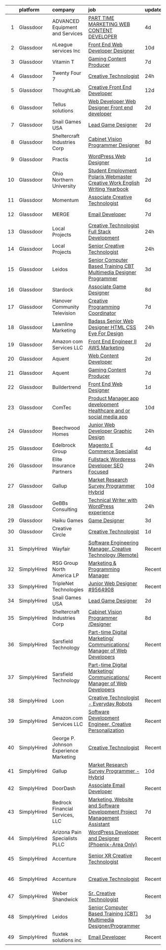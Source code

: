 

|    | platform    | company                                | job                                                                                                                                                                                                                                                                                                                                                                                                                                                                                                                                                                                                                                                                                                                                                                                                                                                                                                                                                                                                                                                                                                                                                                                                                                                                                                                                                                                                                              | update_time   | location                  |
|---:|:------------|:---------------------------------------|:---------------------------------------------------------------------------------------------------------------------------------------------------------------------------------------------------------------------------------------------------------------------------------------------------------------------------------------------------------------------------------------------------------------------------------------------------------------------------------------------------------------------------------------------------------------------------------------------------------------------------------------------------------------------------------------------------------------------------------------------------------------------------------------------------------------------------------------------------------------------------------------------------------------------------------------------------------------------------------------------------------------------------------------------------------------------------------------------------------------------------------------------------------------------------------------------------------------------------------------------------------------------------------------------------------------------------------------------------------------------------------------------------------------------------------|:--------------|:--------------------------|
|  1 | Glassdoor   | ADVANCED Equipment and Services        | [PART TIME   MARKETING WEB CONTENT DEVELOPER](https://www.glassdoor.com/partner/jobListing.htm?pos=127&ao=1136043&s=58&guid=0000018271f1a2d59c69c0c224a4f376&src=GD_JOB_AD&t=SR&vt=w&cs=1_01b28b39&cb=1659769037882&jobListingId=1008046250729&jrtk=3-0-1g9ov38o0khp0801-1g9ov38ocjm6m800-7c09381ff50f9e23-)                                                                                                                                                                                                                                                                                                                                                                                                                                                                                                                                                                                                                                                                                                                                                                                                                                                                                                                                                                                                                                                                                                                     | 4d            | Coral Springs, FL         |
|  2 | Glassdoor   | nLeague services Inc                   | [Front End Web Developer Designer](https://www.glassdoor.com/partner/jobListing.htm?pos=125&ao=1136043&s=58&guid=0000018271f1a2d59c69c0c224a4f376&src=GD_JOB_AD&t=SR&vt=w&ea=1&cs=1_84d890b1&cb=1659769037882&jobListingId=1008030366282&jrtk=3-0-1g9ov38o0khp0801-1g9ov38ocjm6m800-b20afc703b090880-)                                                                                                                                                                                                                                                                                                                                                                                                                                                                                                                                                                                                                                                                                                                                                                                                                                                                                                                                                                                                                                                                                                                           | 10d           | Atlanta, GA               |
|  3 | Glassdoor   | Vitamin T                              | [Gaming Content Producer](https://www.glassdoor.com/partner/jobListing.htm?pos=114&ao=1110586&s=58&guid=0000018271f1a2d59c69c0c224a4f376&src=GD_JOB_AD&t=SR&vt=w&cs=1_9c935918&cb=1659769037880&jobListingId=1008038558229&cpc=FB7E4A1762AE5BEC&jrtk=3-0-1g9ov38o0khp0801-1g9ov38ocjm6m800-6f98fdfb177af9b4--6NYlbfkN0DMrcEu7yrtATojKJA7cEzGQ3FdRGWLh0CZQInL4ECGI6k5tN82kdM0cJmh4vC7Ggg6s7hAGizyIxn0LoTfuNzfLGRZo1WPm5dtCTvcllDI7vmmdjrLg436ffhwaWdGAuduVWkNi6wgqpHBS7kAAGhrmC2n-6-Hus7RJ5NlAkHadOwaQvBHjiJO5wgZGJ4FCJjEqKwEpRr45htqIP7XdI3bIA6u0rrulNqXfTj1mCdBxngg7TS8wZS3cWypJDF42d0tI9TdzYyooY-ELrk5gfBCESUCDNdVC6y30NCkXe3T4DQRrsJD-sOaoXZWb1wl7eMJBYyVqqEYzi-tj1PnCeHwam8alSW1vfZyw0FDA41kFXTFkB-XFqb-f0OhyQeVqhmx_htIkfoMTnJPIXdRnc-Lw0nL_Vjf3SvpZEn_TzuW_lv9XvEKQrQvEQFsY8NkmqhpF-9nRsvtcjbEEhpnMgF1GHWGDqGXMa0%3D)                                                                                                                                                                                                                                                                                                                                                                                                                                                                                                                                                                                                      | 7d            | Redmond, WA               |
|  4 | Glassdoor   | Twenty Four 7                          | [Creative Technologist](https://www.glassdoor.com/partner/jobListing.htm?pos=117&ao=1136043&s=58&guid=0000018271f1a2d59c69c0c224a4f376&src=GD_JOB_AD&t=SR&vt=w&cs=1_40f7b806&cb=1659769037881&jobListingId=1008056543479&jrtk=3-0-1g9ov38o0khp0801-1g9ov38ocjm6m800-2bcc77a9ca51c865-)                                                                                                                                                                                                                                                                                                                                                                                                                                                                                                                                                                                                                                                                                                                                                                                                                                                                                                                                                                                                                                                                                                                                           | 24h           | Portland, OR              |
|  5 | Glassdoor   | ThoughtLab                             | [Creative Front End Developer](https://www.glassdoor.com/partner/jobListing.htm?pos=118&ao=1136043&s=58&guid=0000018271f1a2d59c69c0c224a4f376&src=GD_JOB_AD&t=SR&vt=w&cs=1_21a9248b&cb=1659769037881&jobListingId=1008026573735&jrtk=3-0-1g9ov38o0khp0801-1g9ov38ocjm6m800-80fdb340d35ef9ec-)                                                                                                                                                                                                                                                                                                                                                                                                                                                                                                                                                                                                                                                                                                                                                                                                                                                                                                                                                                                                                                                                                                                                    | 12d           | Remote                    |
|  6 | Glassdoor   | Tellus solutions                       | [Web Developer   Web Designer Front end developer](https://www.glassdoor.com/partner/jobListing.htm?pos=126&ao=1136043&s=58&guid=0000018271f1a2d59c69c0c224a4f376&src=GD_JOB_AD&t=SR&vt=w&ea=1&cs=1_5011cc61&cb=1659769037882&jobListingId=1008050512122&jrtk=3-0-1g9ov38o0khp0801-1g9ov38ocjm6m800-26e6073a178e7388-)                                                                                                                                                                                                                                                                                                                                                                                                                                                                                                                                                                                                                                                                                                                                                                                                                                                                                                                                                                                                                                                                                                           | 2d            | Mettawa, IL               |
|  7 | Glassdoor   | Snail Games USA                        | [Lead Game Designer](https://www.glassdoor.com/partner/jobListing.htm?pos=107&ao=1110586&s=58&guid=0000018271f1a2d59c69c0c224a4f376&src=GD_JOB_AD&t=SR&vt=w&ea=1&cs=1_2e06c84b&cb=1659769037877&jobListingId=1008051210492&cpc=84DBBAA61F05C438&jrtk=3-0-1g9ov38o0khp0801-1g9ov38ocjm6m800-b3bede101090c5f4--6NYlbfkN0Cw7niSvkhlOnyUOIKh8iEFaGQrF0ehIy67CPytvastGYk_IgzV71b15WA1MXcVTVK95UWDNoutqTLVIFk_mymTrEW-nhUGq9TBL3O8OW4c01eUMqV2XLU6JLUSr831FrzYZ-Ol5CPbnyRLS1v83DiBc2QIwCQPOSRQeKccAfAv37-vkEuyZX0tQYYkBpMuAOfngFscowELaFkhDWuq7IZ4WCwYrglJZtUMqhiaIDiTDjeBe8ylHlUyepvUhRFVsVHG6ZlWYtmM2c1eLrhVJXJj-Seomf4naal90W4yGEGHSNBiK0zUQK4pCZ-TVdUaUhFlaE7YrpiZ6OQPUCfkqjTE-D2L6vv_Ql56K2d7rmu8aJqHrc8jWqnPIflFfD1TCJDMWfguZSjBatWUpCNR52LSjVaBPFdvx09Y3rcV9ev0FyTDr93GmhaqvM6RhVYv3z8ZPjP9hotMxfz0P3ROQ_F0)                                                                                                                                                                                                                                                                                                                                                                                                                                                                                                                                                                                                                    | 2d            | Remote                    |
|  8 | Glassdoor   | Sheltercraft Industries Corp           | [Cabinet Vision Programmer  Designer](https://www.glassdoor.com/partner/jobListing.htm?pos=116&ao=1136043&s=58&guid=0000018271f1a2d59c69c0c224a4f376&src=GD_JOB_AD&t=SR&vt=w&ea=1&cs=1_bc1e8ee2&cb=1659769037881&jobListingId=1008036007552&jrtk=3-0-1g9ov38o0khp0801-1g9ov38ocjm6m800-a09b330ed50b396d-)                                                                                                                                                                                                                                                                                                                                                                                                                                                                                                                                                                                                                                                                                                                                                                                                                                                                                                                                                                                                                                                                                                                        | 8d            | Remote                    |
|  9 | Glassdoor   | Practis                                | [WordPress Web Designer](https://www.glassdoor.com/partner/jobListing.htm?pos=109&ao=1110586&s=58&guid=0000018271f1a2d59c69c0c224a4f376&src=GD_JOB_AD&t=SR&vt=w&ea=1&cs=1_889b599b&cb=1659769037877&jobListingId=1008053236840&cpc=01657B10174A43CF&jrtk=3-0-1g9ov38o0khp0801-1g9ov38ocjm6m800-4709916196b0808f--6NYlbfkN0CPEiJEzZq4I_K6S6Q9VC1QMfIsI0INZ1UYi7vjgDL48QRk5qILklQZyI_X4mMYNn4bS8bF4pxav5LPXvgsu5g7_R9o6wXu4IwXadgRs1jeeQ1nYIflNrybwF9-AhUDNDFtZA2IYsyjXupz4RPFN_xoSt0UQG2LLce7T_DEL3XRQVLVAEUQ6yKrNx7xbiu5MFG4Z8fh4Y_2gONFQWkgovoNgJvZLxP8rURo4CGMb-yAcuLaHwehZbgTAzFkVjZqgm1KPO-1jL-aJJRe9Tr-15CB4XiyCSdFpGAV8wslagyoI9jtpyIhLH58PpWdDr52A6MMJ9qchmkvDmMypf5mCcLWbqWhudCYZdcJMnhiifu0DGHzg_--gTrHN9F9V_eXr6M4zPx3DN-aToDN3TFozsQBuEi1RKGDBFt4YNe8qSsD-N9pByC05yvOvOl8y9fo9W07y3FnqKC0W92nJKuc4wgvXEv2dI0yMXjYo6yAzLrn7TEacI1s36BJdZVdoCkP5PQ%3D)                                                                                                                                                                                                                                                                                                                                                                                                                                                                                                                                                                  | 1d            | Charlotte, NC             |
| 10 | Glassdoor   | Ohio Northern University               | [Student Employment   Polaris Webmaster   Creative Work English Writing Yearbook](https://www.glassdoor.com/partner/jobListing.htm?pos=130&ao=1136043&s=58&guid=0000018271f1a2d59c69c0c224a4f376&src=GD_JOB_AD&t=SR&vt=w&cs=1_e31147f7&cb=1659769037883&jobListingId=1008051606567&jrtk=3-0-1g9ov38o0khp0801-1g9ov38ocjm6m800-01cc57b007123226-)                                                                                                                                                                                                                                                                                                                                                                                                                                                                                                                                                                                                                                                                                                                                                                                                                                                                                                                                                                                                                                                                                 | 2d            | Ada, OH                   |
| 11 | Glassdoor   | Momentum                               | [Associate Creative Technologist](https://www.glassdoor.com/partner/jobListing.htm?pos=121&ao=1136043&s=58&guid=0000018271f1a2d59c69c0c224a4f376&src=GD_JOB_AD&t=SR&vt=w&ea=1&cs=1_bcf35ee3&cb=1659769037881&jobListingId=1008039176277&jrtk=3-0-1g9ov38o0khp0801-1g9ov38ocjm6m800-e48bf53b650c345b-)                                                                                                                                                                                                                                                                                                                                                                                                                                                                                                                                                                                                                                                                                                                                                                                                                                                                                                                                                                                                                                                                                                                            | 6d            | Saint Louis, MO           |
| 12 | Glassdoor   | MERGE                                  | [Email Developer](https://www.glassdoor.com/partner/jobListing.htm?pos=123&ao=1136043&s=58&guid=0000018271f1a2d59c69c0c224a4f376&src=GD_JOB_AD&t=SR&vt=w&cs=1_3a225c77&cb=1659769037882&jobListingId=1008038408281&jrtk=3-0-1g9ov38o0khp0801-1g9ov38ocjm6m800-026b1d5ccf828fde-)                                                                                                                                                                                                                                                                                                                                                                                                                                                                                                                                                                                                                                                                                                                                                                                                                                                                                                                                                                                                                                                                                                                                                 | 7d            | Denver, CO                |
| 13 | Glassdoor   | Local Projects                         | [Creative Technologist   Full Stack Development](https://www.glassdoor.com/partner/jobListing.htm?pos=111&ao=1110586&s=58&guid=0000018271f1a2d59c69c0c224a4f376&src=GD_JOB_AD&t=SR&vt=w&cs=1_bac8b9af&cb=1659769037878&jobListingId=1008055604101&cpc=48B9F4758953335C&jrtk=3-0-1g9ov38o0khp0801-1g9ov38ocjm6m800-ec09177fba4f313d--6NYlbfkN0DG4ntHtB_rMsnfhgmnSvK2brktLme1L4SiDeJjQ-izrVOLqRJ5-yjEhSyAj73O13S2BvhtnUA5xrbvHTScGshL89rBYL7XLqBjwSlOXmHLHuSpNVsyJ8d0LmyP5a83E2aOqk-dHIaQB9Io-ZrFhQvt61Z4gimDNhEQv3Mq6MmTjrprGuHS4rzE_gSnep8mwqT9myz7DrcO05hmbkyKXnKFApU73WtD_fNmGezeQuNgjqPdn3cdLgCEt8pOm1HSkMgMKbwsWEg1AFd5iOUwuxrH7pUmTPCnTZkXUFoMLpP5Ef1EykjCfilitk5bpTI6ocme52HJawNYhixMR6fI0CRUJFl34HG4wNflw73uLQfh3tIfbcq70m8bYHQFv5cLdw49D990i6Sv3Zo-gZeGP4be2JfVDOUYR0EEu71O2wKxcdl0-AryQxYxshTUo_MpZVOJirDE2RZAC2YsYOVrcCccZTgeCRVuoePY6BW2_Q8LrzfRvcmeI0tU2sOfkYtyu0v0-cXQITbbjaL-Boe-kJSe2_EcqjJ1WcNL1QhrNQfdbRQC1BCYESo8jAvsc7IMaQk-gu0-PMtDSsqFn44S0Wg2p8z3V1_zzRRAXLu557IqzbBTxPFIGjRXFJ9AhY4XAc7UQeaFpJYkEtoKaOR74aWoCqRLzDHpmznyzhwYoh_eGn3dXs40dJJIMRqEXVECEMV7yRJfrMPGzWiJjbLXLkV1wO4Ut04PGtGpqZ-2HlKlHTO3aATbS3uc0QyKfjzx_EKapIrERbTfwyvnofIQVr_sxxj7yOd79bwWa-b_lFbghVUUcMSfTM4c_JOPqa-DE0AM15QEO6ydHLNg6_2nfaJBNOfja6KLLougLcrjVhhHlZuNwLRrxPu0vGlzi_TYMwkKnnGTJwLaTXkuscikVrBD0-rgeqQ0sgNN1gJ2fsRQSUTuc21qrmMxJ2M5HEuaQNKBhynGhB3SNrYJP-BNRvOPK0mZk3p_02pVN7hkOAcGxza5Hcy_KuiusToNwFcMBW6f8WYeiPDtfA%3D%3D) | 24h           | New York, NY              |
| 14 | Glassdoor   | Local Projects                         | [Senior Creative Technologist](https://www.glassdoor.com/partner/jobListing.htm?pos=108&ao=1110586&s=58&guid=0000018271f1a2d59c69c0c224a4f376&src=GD_JOB_AD&t=SR&vt=w&cs=1_c10f10ca&cb=1659769037876&jobListingId=1008055604398&cpc=76BDADE3D6D9A820&jrtk=3-0-1g9ov38o0khp0801-1g9ov38ocjm6m800-8eb72e4f7635e7ce--6NYlbfkN0DG4ntHtB_rMsnfhgmnSvK2brktLme1L4SiDeJjQ-izrVOLqRJ5-yjEwoYGp-nj3bVdMaMslCamiukK7Q0X9V7OuLo8JzcsyxEEGhF6HE9CW0_z872TntsIYUyp3h84f2Xvw3-ygBMIyakxPRdtlAQnS9vjDXCEZy0RX3gcHMRWdZgr-snTcg25KGvCRX8kC8BwNsgL-q0dKOSUB4iBQi0Py9BoENrm7DYt2ePWBPd2nnfXdgO7mlF_fSzCDkb7cgx3AWhYOMXvaMt04nWDHY4WlHdMsFs-oNVDifdqX-AZO3Wig7M54TBeK80JPMtdmLJlJcvYgCEVZAKnjYNojMAyO2bowkeAH2ZQuWNI92KBoXikWNcPZvafqX26gizC8feK3GmMyAUvYDbJG45yDHf-cpm4kyZ0H1rfzFFYYrPmJMCiT6SEKsmKTWX-HliyY86mIOPtd_umb59zcM1QdH_i752BehcFAxFmOyAEgw_cpbTpp7fIwnfabj7Z47LZfsXyJDBbw_vz-sYIUWjY3p9vnEAdP6qH4DL3Xf995NAsxdpaevExp_7Wdg9XEe0cEHPI5Tuv_-yQq4JQeT-FFfl_1TI4Ofk6gsMZSqEZfiHyK3nTv7xuWV6lJZNE904PwoeEfmPsR6YayfIH_Snc6hlzYIncNcIHYRC8EH6Iq0GJj0x3mHWfRjeJ3NtiS_yaLERi66t3RDA5POodDp58wsfgfX_UsiZs2vkDwsPsoCubWJ8YOQBSUyhXd9qEnPjzCaRy0VjQSXTDNJSTbzOYnW_7awz5YeDsWcV_LEfFPY-SJT2F5mr8NH0ZibpsjWrwxDMnJLU7AdPYIPXGmE75cMqQ9BtBL1gjRD2KhPhvJ-hlcqw-VhqFXM62fhy6jCBXgZiSSyLopEu7f-ARHmG_3g3jKHAJQWt_ilR3hAEndNlJekjyXg75_91SNGYRZde1Upv8XyBaDcNSzVGFMTlY3qWfGqIQbA5704ExG-CqA3teow%3D%3D)                                                   | 24h           | Manhattan                 |
| 15 | Glassdoor   | Leidos                                 | [Senior Computer Based Training  CBT  Multimedia Designer Programmer](https://www.glassdoor.com/partner/jobListing.htm?pos=105&ao=1110586&s=58&guid=0000018271f1a2d59c69c0c224a4f376&src=GD_JOB_AD&t=SR&vt=w&cs=1_6a1711c5&cb=1659769037846&jobListingId=1008048615878&cpc=9FE5D8D7282D4400&jrtk=3-0-1g9ov38o0khp0801-1g9ov38ocjm6m800-8a67ad533d4ac665--6NYlbfkN0CZUO70VSdYKA8PR3jfrSh5ljhqJhfDt0PzQCMubt8cRihWbmqO_-Ccw6DGinMZCyK3Duz__QFktc6Us2fwMv0dMcHnSIGQwaMdpDLG_Iio0_oG7baoiBkyv1hfQu2PFyA8BbIhj13hlj6YwFWRMnpOR_oD0FtSgpVUxiBVJJVJq10-lMery02C8CiR4sWZnt0dU4_0YJ8zwBVzpxGb1Qn2ab8BTsc7LX3e8EtfSRmO-VTRW0f3_4izD1chtROfSjL-cU-HpCuI4vutAsn9_0RPz97M3gU42aqQ_3yVBYtQsSDmeMXywA2mcDen-jRbcRQlbMBaAi9jEMmbLD84rzPBAtfssqO0aMKdSZCbquueDO4FVNPw1laRzzEALXiB2YYvUi8SGVeHxNIRNDObM5JkMAYkbHgOr3x736WLemhFLctP9x0LbQEjqCVCyc8bUjG6aRq9AfSjtk5qCXHoRzH_sqbkKF0RvUJvivBWUdXBQV1ByCFSEeZJrN_LXJh0vliSeTX_ciiF-XoDnw5ewDSpy2T2RbHUTgB2emQg3qyExMpccoL5SkbPABaWc0nH7e39gPw5qe7D-jS6r2o9Wg_WbLkYA1rlIZB0blw8mc5e0yllnLVOGAqljWG_6WOGAhsYWpyXfGuCPOtLGhm9l1UiharvILKY6aVEVpD7lNy_tMVeiaOiop_G)                                                                                                                                                                                                                                                                                                                                        | 3d            | Reston, VA                |
| 16 | Glassdoor   | Stardock                               | [Associate Game Designer](https://www.glassdoor.com/partner/jobListing.htm?pos=129&ao=1136043&s=58&guid=0000018271f1a2d59c69c0c224a4f376&src=GD_JOB_AD&t=SR&vt=w&ea=1&cs=1_54376fec&cb=1659769037882&jobListingId=1008035069151&jrtk=3-0-1g9ov38o0khp0801-1g9ov38ocjm6m800-37ccf1e476c4ef83-)                                                                                                                                                                                                                                                                                                                                                                                                                                                                                                                                                                                                                                                                                                                                                                                                                                                                                                                                                                                                                                                                                                                                    | 8d            | Plymouth, MI              |
| 17 | Glassdoor   | Hanover Community Television           | [Creative Programming Coordinator](https://www.glassdoor.com/partner/jobListing.htm?pos=124&ao=1136043&s=58&guid=0000018271f1a2d59c69c0c224a4f376&src=GD_JOB_AD&t=SR&vt=w&ea=1&cs=1_964d062c&cb=1659769037882&jobListingId=1008038407169&jrtk=3-0-1g9ov38o0khp0801-1g9ov38ocjm6m800-2d617a4bc9e87c07-)                                                                                                                                                                                                                                                                                                                                                                                                                                                                                                                                                                                                                                                                                                                                                                                                                                                                                                                                                                                                                                                                                                                           | 7d            | Hanover, MA               |
| 18 | Glassdoor   | Lawnline Marketing                     | [Badass Senior Web Designer   HTML  CSS    Eye For Design](https://www.glassdoor.com/partner/jobListing.htm?pos=103&ao=1110586&s=58&guid=0000018271f1a2d59c69c0c224a4f376&src=GD_JOB_AD&t=SR&vt=w&ea=1&cs=1_e51831f5&cb=1659769037875&jobListingId=1008055504986&cpc=F2E91DB1AE7076E1&jrtk=3-0-1g9ov38o0khp0801-1g9ov38ocjm6m800-beedf142bd72e7de--6NYlbfkN0CSgGTbSPgM0xpgWRkp5SRTexU57Zk_6_bZ18eqb9d2QO3Vmky-PrbzlYQ3wGCUptXUfPF7-NvXvZza9mYbdOcC6hgF7vA05YeNAP8nMcVd58MykOY1Zk4RxVsqD3Cp2FwbNOg3AV1XBaQTSUh3o4BlE9wTEcD8xsSEjjOE_ZXOtqi538Vgseyj7N2bcGRZB4V4ChaXNBUgL4LL5tBSifYJMXtuDI0pSMRogDELI4s-iedMo6l-uQwEEGUu43WhscpG05MEGWvF-Mu4DtoyuSTwlDgWU4hR8jd0ZRx-b1KAmzLaOCnKXp2Qc7yqg_mK8_Nc5HACCfEbHCONfi_im7HJu4dpTlJN4iw7rTqsJeUxhiL7obVD5-fI_XaG8ScvZjIvBtaM0Pi-t9rni8FUs_8HBg8t5FGzz2SLICGKv__X6wfIo41MWuJCDB3RHXcbQzGXySg3TtRcILdxaVZf4_N38V1QGO69qlHz6CCOHAO58Wi1a__hP3W6Q1A89F9MetHU4PS_LezrBQ%3D%3D)                                                                                                                                                                                                                                                                                                                                                                                                                                                                                                                  | 24h           | Tampa, FL                 |
| 19 | Glassdoor   | Amazon com Services LLC                | [Front End Engineer II  AWS Marketing](https://www.glassdoor.com/partner/jobListing.htm?pos=122&ao=1136043&s=58&guid=0000018271f1a2d59c69c0c224a4f376&src=GD_JOB_AD&t=SR&vt=w&cs=1_2de76150&cb=1659769037882&jobListingId=1008050665089&jrtk=3-0-1g9ov38o0khp0801-1g9ov38ocjm6m800-4c7bccc1c37e9a66-)                                                                                                                                                                                                                                                                                                                                                                                                                                                                                                                                                                                                                                                                                                                                                                                                                                                                                                                                                                                                                                                                                                                            | 2d            | Remote                    |
| 20 | Glassdoor   | Aquent                                 | [Web Content Developer](https://www.glassdoor.com/partner/jobListing.htm?pos=115&ao=1110586&s=58&guid=0000018271f1a2d59c69c0c224a4f376&src=GD_JOB_AD&t=SR&vt=w&cs=1_216fba59&cb=1659769037880&jobListingId=1008051207584&cpc=9908D8D4413DBB8A&jrtk=3-0-1g9ov38o0khp0801-1g9ov38ocjm6m800-e08a8f8f348d910f--6NYlbfkN0DMrcEu7yrtATojKJA7cEzGQ3FdRGWLh0CZQInL4ECGI9gD0Wolx9R2EDT7B77c2cRSY10wi-ePXNheSG7gDjxa5FNCFbNmEIeasKKYA0ugIgJ5M5hiwxoAqjcchqTo84j-mAea4vEC6WHXpYSprIu2IMoIXs7a8Uf5aMXHaokhYUgaGckQUzL310pVlufmsMn7G_ZbOt_3J_f_xhZl0LxYGo90PMyaN1oGAEfd4l1t2A_oCir9AousqtcOxLgkgfoe3ahMnHY0lxuqxGkdlW7lx6d1RO8DJX--S6618S9UlBn13FpRh2AjCXXnz1zhf27dNJdxOalj-gZ3dJmldkZm-6cIVGfzNSl1CggTKULgTMfS9zjQiV2YPBSsu2wuf3T_RFKIpro4WhSNHLR7b_mZ0FrpqXMqGB3xq2kFcBTFB_dtd1CS6LHXsaVRYouhnmTjzlQOKG1Nng%3D%3D)                                                                                                                                                                                                                                                                                                                                                                                                                                                                                                                                                                                                                          | 2d            | Remote                    |
| 21 | Glassdoor   | Aquent                                 | [Gaming Content Producer](https://www.glassdoor.com/partner/jobListing.htm?pos=113&ao=1110586&s=58&guid=0000018271f1a2d59c69c0c224a4f376&src=GD_JOB_AD&t=SR&vt=w&cs=1_3782ff20&cb=1659769037880&jobListingId=1008038667563&cpc=451933188B21919D&jrtk=3-0-1g9ov38o0khp0801-1g9ov38ocjm6m800-33c75bf263824ddb--6NYlbfkN0DMrcEu7yrtATojKJA7cEzGQ3FdRGWLh0CZQInL4ECGI9gD0Wolx9R2v-Aex0-GK07GDDYnO7rOFjoeWSaP8ONnMxQHs9knQoZybrYRhxaaPumYAzO8FriPu_NwZULDvbrQhiW6haB-stWEFeLqKe7gGTtL1MPYupFO4Pd_k1t400pB79nN8lqfVJaUvyb_8UiPB0f2IitcWjS6Bs5-5Lj68wLjXnXtpT9cPV5GuyPJZoFySd-DLqGAZhZLgLhO7pzHzgOFvIFAhcGP3RS88h21HZOyfikDA1X4dZA48hHrrB9Mr3DHHIv1qdi_NXl4L2vX8nZLK6BovF3uZIYs15RHje8ciuV7D_5iAZETOSD1OgXO2pbKdfNp703ph0naEvmCOWr0L2Ly9GJIbEkRSHXSgMowHVrkNMOA9JLRT9k9mxmDZgCjIWN6Y1Pdv1j1K92hA9Oxc1xstg%3D%3D)                                                                                                                                                                                                                                                                                                                                                                                                                                                                                                                                                                                                                        | 7d            | Redmond, WA               |
| 22 | Glassdoor   | Buildertrend                           | [Front End Web Designer](https://www.glassdoor.com/partner/jobListing.htm?pos=120&ao=1136043&s=58&guid=0000018271f1a2d59c69c0c224a4f376&src=GD_JOB_AD&t=SR&vt=w&cs=1_75da6d17&cb=1659769037881&jobListingId=1008053287718&jrtk=3-0-1g9ov38o0khp0801-1g9ov38ocjm6m800-9fe0e41dc545f410-)                                                                                                                                                                                                                                                                                                                                                                                                                                                                                                                                                                                                                                                                                                                                                                                                                                                                                                                                                                                                                                                                                                                                          | 1d            | Omaha, NE                 |
| 23 | Glassdoor   | ComTec                                 | [Product Manager app development Healthcare and or social media app  ](https://www.glassdoor.com/partner/jobListing.htm?pos=112&ao=1110586&s=58&guid=0000018271f1a2d59c69c0c224a4f376&src=GD_JOB_AD&t=SR&vt=w&ea=1&cs=1_1e9e7255&cb=1659769037880&jobListingId=1008031248360&cpc=2CAED5C921A5F994&jrtk=3-0-1g9ov38o0khp0801-1g9ov38ocjm6m800-9516151a2bea2f4a--6NYlbfkN0BSibhk05dWGFSNFBZsQKJgMX1ridlyg0q6rFcldLshXaTBl8KisOesY68w3r9K6yCk044jHCZomBhoCnAZMCmAiNom72oBV1oXo3PvCWAs6IuBFPa0H_VQn5PX8AJ39-O5b7edQLCf8rkskg8iHBVCUlOnNxv-43rlZaccbMa2nL1r48TIdZgUcTiZX9bkXWUJ34iK9axoEz4uZ3YC8bWGuo3NKDAAGuoO0aGU1c7H53UC27hfW53vCbvWEAZCC6AOG575jBUPLRct-TDDexnD1IbVRa6kV-7al--RX9wdBBG1nQI_y5_u74umsaI6SliOOxyw7yvTI39ONRMKdMRgcyOyjRW0QodnJn3g_5xcTcMxjw8v4LLJriNd2jMhB4WabPA9pYhHhmkryB73CePYaU95V1fHgoDUBi4tv6_qFWi8hYt8wyXpCeMmZ-jYTnDBHy_nHYWSyEZUkHyZEOWV48wcX1A5MXKfR--qE_m1J5JVMDc-O7sbKOlEKKK9-74CeDBdXMxIkqgqY87FfBschFq65exXULrllL8MVK5RlkCSBUKYonmOiuCEH1j-xTM%3D)                                                                                                                                                                                                                                                                                                                                                                                                                                                    | 10d           | Naples, FL                |
| 24 | Glassdoor   | Beechwood Homes                        | [Junior Web Developer Graphic Design](https://www.glassdoor.com/partner/jobListing.htm?pos=110&ao=1110586&s=58&guid=0000018271f1a2d59c69c0c224a4f376&src=GD_JOB_AD&t=SR&vt=w&ea=1&cs=1_2cc2fc19&cb=1659769037878&jobListingId=1008056087959&cpc=D69957E0862862E0&jrtk=3-0-1g9ov38o0khp0801-1g9ov38ocjm6m800-1f918ef7c9cb8131--6NYlbfkN0AS57DkDylVShPhgOjpRgGCZifuE7BsZsr_ouSWgREGsYU9J9ba3OoAo_B_2-4yRLo4vAb8ezj1shnle-kHycIPxOII6DUnd0StxQij1vs4cR2okCAu5aLXKZMpfDO5MQqmB1JX49zWCk6xpxWliG_cf774Gt1I8tuTX0PnS7RgYBjD7j9gFQ17A2kHWJya25wEl-SUqVwDTx5Ok7vvcQqeyO2xGmE7jncQQDDtIc_82haj9YpXd0S3Ntn4nJCSVRGOz65RMmbAHp0-yDiwYZ-F3NkHq5N2ni4VJbZXiZmf4JTBmQuTlkLry3e_vBdh0rPGFbOA4byx6_2fOcMQ953wS6DXLkMFDWdIAIkNFZ3IzaaptN39k0CO1llve09jZ_D_pltVQsBpS3TjVZRdTj6pB5aJepT1gU59z55ZbTsGGVEHbUg74BW2RooaqBB79xPNoiu0NsUelqKr_MzHnh858CsobCx5pHOQK8MlLNHtmDM8GJT8a5V_3wUMsIkmAZO_5P-8EwuCug%3D%3D)                                                                                                                                                                                                                                                                                                                                                                                                                                                                                                                                       | 24h           | Jericho, NY               |
| 25 | Glassdoor   | Edelbrock Group                        | [Magento E Commerce Specialist](https://www.glassdoor.com/partner/jobListing.htm?pos=106&ao=1110586&s=58&guid=0000018271f1a2d59c69c0c224a4f376&src=GD_JOB_AD&t=SR&vt=w&ea=1&cs=1_d97742bb&cb=1659769037881&jobListingId=1008044867480&cpc=CBEBA1A9D941894A&jrtk=3-0-1g9ov38o0khp0801-1g9ov38ocjm6m800-ea83f2a0ce35e4ca--6NYlbfkN0CNWKcFfkGQQ-uLv54dHoXg_p6I5maePpCPJ9vPczN4TffduP7049ZLglMHpREsBE2ibKA4D83X_EtFfifXnHWl0h7cIXYEk9My9KfqwIljjIuGAdW57rnSDGEiW84VCH_uXRlq3HmhYNhhAcmUOkSNJJ9GFwda-sUSLhaybITUhr5BGLEK1Ct-61BpK5f5yoGSd01hMkiMm4Q35TE05EbGgyRAISj9EPQW4bl9nDt3vTYG5sogvr39lJ1IW4F0hoGyThd4m-eig2yn6U_prcKT5TQals9NZUPnfWfOGCUpUHntFeeogOjnz7vDLVQQvPeWby1h8TKtF_VUED0-OV-x8eY61PJ9gy3vQNGHFFZ5Hs8i0fA3bQf8qGSxaJd5OHgMPpX3TQBf-0wZgHk38vrB8kMJkHNUWkC7YnG7u4017LnfX5m_6-p_KWB0_vQF-YsCVRdwP5RNituqjdBA8z7P-QTAQbU2flwo5xYtbSMjz28HQwBCJwE6lNaY8t5CoumNdSVa8FGCCBWKWE1M9q7H)                                                                                                                                                                                                                                                                                                                                                                                                                                                                                                                                         | 4d            | Remote                    |
| 26 | Glassdoor   | Elite Insurance Partners               | [Fullstack Wordpress Developer   SEO Focused ](https://www.glassdoor.com/partner/jobListing.htm?pos=102&ao=1110586&s=58&guid=0000018271f1a2d59c69c0c224a4f376&src=GD_JOB_AD&t=SR&vt=w&ea=1&cs=1_47cbbc79&cb=1659769037847&jobListingId=1008055598968&cpc=71532419B2302243&jrtk=3-0-1g9ov38o0khp0801-1g9ov38ocjm6m800-dc7ce6ec7933ee83--6NYlbfkN0B4jp5mfsiLEiFpPCxOna81i2z6rJx9ZIZWhVZJ6SFnYaUFhWEbiLq-ux6tGBiZBM229QLC6LaZlUMaH7Otj20uzez9fk48_h2cperLyLt1Is5YxnDWXXJ7SF6ow_bDKsszPYTbevNoo_O5DsPMWLi85_uf1EDKAWVat1kr8kNwkWDAf7LqdTrCThLGoyKh51qbAqb2WRqZYnc2BKZxH6FKYhA7Y3TScmYUSyp0nSqLmnv3NTdlk6Kw-EFHZ5NE4iAgejW5sYuUh5NSZE6Kvddi0fPAnJzYVcF00LBYlZYGsbsig2v1QoPoNjqOEn5kCzDUuMtfxapqXyBhuFtxp7tgc5jge9tPvMK_Ft9KyDBXiAT9LimXAzPnUkYhrrs1KB0yEpf4ca1WmdfHsKNPGiYG0eL_dqY2jbFIwT9YjTwcSWX_az4ZB7zhed8SWWn_yZ_MgIQ4kVknbv0ajUkEevyoLVxPFEbsFNP_27xMFRGGGrUZleG5TETlxRVgJgI3ch9WSz2lceYIiw%3D%3D)                                                                                                                                                                                                                                                                                                                                                                                                                                                                                                                              | 24h           | Remote                    |
| 27 | Glassdoor   | Gallup                                 | [Market Research Survey Programmer   Hybrid](https://www.glassdoor.com/partner/jobListing.htm?pos=101&ao=1110586&s=58&guid=0000018271f1a2d59c69c0c224a4f376&src=GD_JOB_AD&t=SR&vt=w&cs=1_3981a966&cb=1659769037846&jobListingId=1008031712908&cpc=275B60D2C545FCD5&jrtk=3-0-1g9ov38o0khp0801-1g9ov38ocjm6m800-40cceb9ce56e8623--6NYlbfkN0DQ6UeBurswhMmzg_0Uro9PIfT71DsQglHA5GFhKL2jSNBBJ-ws1pR7eo9aG63kq7t3k8kFwPzRE2EafHoIYpWcaRw5TAE1tIolb-i4X7ANqjX1FWLh2fx0Et7MnXiQBtqax5thIkgDz5qEy9D_RA8Psvri6nDCo8TL63utGi2GnTk2X9f9vZWB5CWOS_W8W-s__tfFX2_4pQQLKIWWz1GmMBrbsmQxG9FPwp_SgJD1vKkzn4eyVSWDjOYroCGW5xv9XHEZA5AYEhoPYwSqvrCXm2VLCMEAaegFaLo3PpIaFV1ary97yXGjWxdoZoOsGltTbWQart6OfznYGIloAOfapcJ-1zQ7l2e_ZKP56vkjUJhNcx1-WMsGX7EvcWXdpJTH2TCVlRidZVhbal2hmhzoEHf78wKqo06zKGqJ-ChvIbm1AJ5gkBPEusHZ5fng7JC1Z4NCihIOXlyYMP1ybItyvQ2jGSpnBZx6QBpoS_wzQCrmTcFOyOYF7FsqKMy0-v4%3D)                                                                                                                                                                                                                                                                                                                                                                                                                                                                                                                                                   | 10d           | Omaha, NE                 |
| 28 | Glassdoor   | GeBBs Consulting                       | [Technical Writer with WordPress experience](https://www.glassdoor.com/partner/jobListing.htm?pos=128&ao=1136043&s=58&guid=0000018271f1a2d59c69c0c224a4f376&src=GD_JOB_AD&t=SR&vt=w&ea=1&cs=1_56bf0eeb&cb=1659769037882&jobListingId=1008055814317&jrtk=3-0-1g9ov38o0khp0801-1g9ov38ocjm6m800-a70714374bbe59d5-)                                                                                                                                                                                                                                                                                                                                                                                                                                                                                                                                                                                                                                                                                                                                                                                                                                                                                                                                                                                                                                                                                                                 | 24h           | Remote                    |
| 29 | Glassdoor   | Haiku Games                            | [Game Designer](https://www.glassdoor.com/partner/jobListing.htm?pos=119&ao=1136043&s=58&guid=0000018271f1a2d59c69c0c224a4f376&src=GD_JOB_AD&t=SR&vt=w&ea=1&cs=1_250b4316&cb=1659769037881&jobListingId=1008048307440&jrtk=3-0-1g9ov38o0khp0801-1g9ov38ocjm6m800-4a3aa3a02d2f231a-)                                                                                                                                                                                                                                                                                                                                                                                                                                                                                                                                                                                                                                                                                                                                                                                                                                                                                                                                                                                                                                                                                                                                              | 3d            | Remote                    |
| 30 | Glassdoor   | Creative Circle                        | [Creative Technologist](https://www.glassdoor.com/partner/jobListing.htm?pos=104&ao=1110586&s=58&guid=0000018271f1a2d59c69c0c224a4f376&src=GD_JOB_AD&t=SR&vt=w&cs=1_252d7b57&cb=1659769037846&jobListingId=1008052746547&cpc=1D891ED3EFC3904E&jrtk=3-0-1g9ov38o0khp0801-1g9ov38ocjm6m800-b74225bc8c59c95e--6NYlbfkN0BPwlZa85gbT4Q3XYQoU_uQn0Qmw9zd_9UNfmcwtqAVud1yvyq1Z4UAlx1bxhDUi3LksnLBypyz1ki1AYlpqBEOtzLCLCRpEUWiYZAxQp35ZwbGwGgfIipNjYJRWVKtqW2P6n0tnODntoOzONS9wOCfDiQdRQlv6VB3BbCCzTOWuCnY2y_UVqZPsF2aSahc8FC3w8vL_Oi9hcMH0Xfkdjh-c2xHcws3W9sJWDd23Q9X7X-_o6wP634wVOzgYq1JCEOd8ItJGGVn8K40p-0ylTFYBtvjRG8bXx4f77Ne3xjH3ldaR3MzMTkc1jOpNbQSaLkCbuNjHUw1vQMeuYyqLH38EiqZPdL2h9-0bLRbi8T4YsSZrffad0RA_IC7rqXA9O_7ONJ6gGdLUr1_q0bxaUdt5dLhVQMqYmv5O2iWV2-9_98COQ1OlEaei0awU4HflUcEc0rMF5hYJCYZw1493uwWduSud8YaNNxtRnu306Gev_NnU5oFGpDnwZC67mGt3aiw-75xAEHOYg%3D%3D)                                                                                                                                                                                                                                                                                                                                                                                                                                                                                                                                                          | 1d            | Seattle, WA               |
| 31 | SimplyHired | Wayfair                                | [Software Engineering Manager, Creative Technology (Remote)](https://www.simplyhired.com/job/yn7QwLUy7s5O0zLiu232G7mqp0kY49KstmTFl8cyy-U7V4PH2klQzA?q=creative+programmer)                                                                                                                                                                                                                                                                                                                                                                                                                                                                                                                                                                                                                                                                                                                                                                                                                                                                                                                                                                                                                                                                                                                                                                                                                                                       | Recently      | Boston, MA                |
| 32 | SimplyHired | RSG Group North America LP             | [Marketing & Programming Manager](https://www.simplyhired.com/job/1x95ia06IESGrQ06LKfnGc4IRdQBRc04oHitGkMLbGHMr_i8NhqIjQ?q=creative+programmer)                                                                                                                                                                                                                                                                                                                                                                                                                                                                                                                                                                                                                                                                                                                                                                                                                                                                                                                                                                                                                                                                                                                                                                                                                                                                                  | Recently      | Los Angeles, CA           |
| 33 | SimplyHired | TripleNet Technologies                 | [Junior Web Designer #9564908](https://www.simplyhired.com/job/5mGkCUlampgaJ7Nx7F0DHR86LmSemwkWtpO09-J-_n7_2nU2V3Ccpg?q=creative+programmer)                                                                                                                                                                                                                                                                                                                                                                                                                                                                                                                                                                                                                                                                                                                                                                                                                                                                                                                                                                                                                                                                                                                                                                                                                                                                                     | Recently      | Bellevue, WA              |
| 34 | SimplyHired | Snail Games USA                        | [Lead Game Designer](https://www.simplyhired.com/job/jZDrP-56JlyGIVlzzq6O7oZciCZatuuuAL4Ngw9zeS7vzEX0jtEshA?q=creative+programmer)                                                                                                                                                                                                                                                                                                                                                                                                                                                                                                                                                                                                                                                                                                                                                                                                                                                                                                                                                                                                                                                                                                                                                                                                                                                                                               | 2d            | Remote                    |
| 35 | SimplyHired | Sheltercraft Industries Corp           | [Cabinet Vision Programmer /Designer](https://www.simplyhired.com/job/AjW9o-qqSUolvfq8unfSpXYKQn61J4QRPaDMAQKVi82gs8CF9CFYjg?q=creative+programmer)                                                                                                                                                                                                                                                                                                                                                                                                                                                                                                                                                                                                                                                                                                                                                                                                                                                                                                                                                                                                                                                                                                                                                                                                                                                                              | 8d            | Remote                    |
| 36 | SimplyHired | Sarsfield Technology                   | [Part-time Digital Marketing/ Communications/ Manager of Web Developers](https://www.simplyhired.com/job/macHK6dkeEfQn7hPYSxYcVYl8ceCtRP3O8HbIY1wHx7dXf80-SWHvw?q=creative+programmer)                                                                                                                                                                                                                                                                                                                                                                                                                                                                                                                                                                                                                                                                                                                                                                                                                                                                                                                                                                                                                                                                                                                                                                                                                                           | Recently      | Remote                    |
| 37 | SimplyHired | Sarsfield Technology                   | [Part-time Digital Marketing/ Communications/ Manager of Web Developers](https://www.simplyhired.com/job/macHK6dkeEfQn7hPYSxYcVYl8ceCtRP3O8HbIY1wHx7dXf80-SWHvw?q=creative+programmer)                                                                                                                                                                                                                                                                                                                                                                                                                                                                                                                                                                                                                                                                                                                                                                                                                                                                                                                                                                                                                                                                                                                                                                                                                                           | Recently      | Remote                    |
| 38 | SimplyHired | Loon                                   | [Creative Technologist - Everyday Robots](https://www.simplyhired.com/job/QiN05oo48LTKtE8vwHoCyEpSqJNG7mUxdt2q1AMd0kr2JVz8j0cz8g?q=creative+programmer)                                                                                                                                                                                                                                                                                                                                                                                                                                                                                                                                                                                                                                                                                                                                                                                                                                                                                                                                                                                                                                                                                                                                                                                                                                                                          | Recently      | Mountain View, CA         |
| 39 | SimplyHired | Amazon.com Services LLC                | [Software Development Engineer, Creative Personalization](https://www.simplyhired.com/job/73KIu5WYbpGexkoZbMZ2g6nlP5_C2fBzM4-GQKPJgoRVp_ziukPtZg?q=creative+programmer)                                                                                                                                                                                                                                                                                                                                                                                                                                                                                                                                                                                                                                                                                                                                                                                                                                                                                                                                                                                                                                                                                                                                                                                                                                                          | Recently      | Remote                    |
| 40 | SimplyHired | George P. Johnson Experience Marketing | [Creative Technologist](https://www.simplyhired.com/job/X8yVov9aKQcnZfj5dHgeC53AnCX_OFkaPB8wd4BbpnddN5BPBgRckg?q=creative+programmer)                                                                                                                                                                                                                                                                                                                                                                                                                                                                                                                                                                                                                                                                                                                                                                                                                                                                                                                                                                                                                                                                                                                                                                                                                                                                                            | Recently      | San Francisco, CA         |
| 41 | SimplyHired | Gallup                                 | [Market Research Survey Programmer - Hybrid](https://www.simplyhired.com/job/cW_b2ri3Y61T2AWAmL7AcmswYMCSxwD4RBa-u4YHPtimfX9YZwfrIQ?q=creative+programmer)                                                                                                                                                                                                                                                                                                                                                                                                                                                                                                                                                                                                                                                                                                                                                                                                                                                                                                                                                                                                                                                                                                                                                                                                                                                                       | 10d           | Omaha, NE                 |
| 42 | SimplyHired | DoorDash                               | [Associate Email Developer](https://www.simplyhired.com/job/AuzbkNz94SCrL0mZILP9L7HE0J-knOwGct9W5E0Nfh0OQ7GAuICWtA?q=creative+programmer)                                                                                                                                                                                                                                                                                                                                                                                                                                                                                                                                                                                                                                                                                                                                                                                                                                                                                                                                                                                                                                                                                                                                                                                                                                                                                        | Recently      | New York, NY              |
| 43 | SimplyHired | Bedrock Financial Services, LLC        | [Marketing, Website and Software Development Project Management Assistant](https://www.simplyhired.com/job/hHuvcJh73T8QTF6OFD7tFoGM7rdrPA0nI7VPtI1mCH_yPpCAtBcIAw?q=creative+programmer)                                                                                                                                                                                                                                                                                                                                                                                                                                                                                                                                                                                                                                                                                                                                                                                                                                                                                                                                                                                                                                                                                                                                                                                                                                         | 7d            | Scottsdale, AZ            |
| 44 | SimplyHired | Arizona Pain Specialists PLLC          | [WordPress Developer and Designer (Phoenix-Area Only)](https://www.simplyhired.com/job/9SKpe6BX8dx1jovCO5z1JPv5vMdjPHyyFefHhDoNWqYaZ9SCtcqOHQ?q=creative+programmer)                                                                                                                                                                                                                                                                                                                                                                                                                                                                                                                                                                                                                                                                                                                                                                                                                                                                                                                                                                                                                                                                                                                                                                                                                                                             | Recently      | Scottsdale, AZ            |
| 45 | SimplyHired | Accenture                              | [Senior XR Creative Technologist](https://www.simplyhired.com/job/8vqPwhUrYAaRUgN90gGC-KuGPOLucI8cRICr7tuoG1CNtGJPQEUhtg?q=creative+programmer)                                                                                                                                                                                                                                                                                                                                                                                                                                                                                                                                                                                                                                                                                                                                                                                                                                                                                                                                                                                                                                                                                                                                                                                                                                                                                  | Recently      | Phoenix, AZ +34 locations |
| 46 | SimplyHired | Accenture                              | [Creative Technologist](https://www.simplyhired.com/job/IIkfLFSL25fcFo8OLHQJa7A8_2Sxtf7cTsmLGWhazTUgAYkG3vX9OA?q=creative+programmer)                                                                                                                                                                                                                                                                                                                                                                                                                                                                                                                                                                                                                                                                                                                                                                                                                                                                                                                                                                                                                                                                                                                                                                                                                                                                                            | Recently      | Phoenix, AZ +34 locations |
| 47 | SimplyHired | Weber Shandwick                        | [Sr. Creative Technologist](https://www.simplyhired.com/job/YpzwGjcO5hZbkjNgRA90DMDVp9a8znzX3X0ZYfNFWArVYE8XajFeHw?q=creative+programmer)                                                                                                                                                                                                                                                                                                                                                                                                                                                                                                                                                                                                                                                                                                                                                                                                                                                                                                                                                                                                                                                                                                                                                                                                                                                                                        | Recently      | New York, NY              |
| 48 | SimplyHired | Leidos                                 | [Senior Computer Based Training (CBT) Multimedia Designer/Programmer](https://www.simplyhired.com/job/Xl2hD1VX26tU7SWUjQvY-dl9SRube0B83s2UpAzhumjRl8QHM6ED1w?q=creative+programmer)                                                                                                                                                                                                                                                                                                                                                                                                                                                                                                                                                                                                                                                                                                                                                                                                                                                                                                                                                                                                                                                                                                                                                                                                                                              | 3d            | Reston, VA                |
| 49 | SimplyHired | fluxtek solutions inc                  | [Email Developer](https://www.simplyhired.com/job/pkfcnbb5TqVGu5LukxKdYgvCDq7FFHHjwMQ_T1ZF3z6z2Fa53GQhZw?q=creative+programmer)                                                                                                                                                                                                                                                                                                                                                                                                                                                                                                                                                                                                                                                                                                                                                                                                                                                                                                                                                                                                                                                                                                                                                                                                                                                                                                  | Recently      | Remote                    |